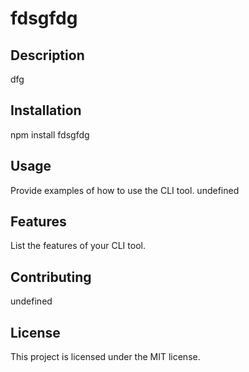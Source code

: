
# fdsgfdg

## Description
dfg

## Installation

npm install fdsgfdg


## Usage
Provide examples of how to use the CLI tool.
undefined

## Features
List the features of your CLI tool.

## Contributing
undefined

## License
This project is licensed under the MIT license.
